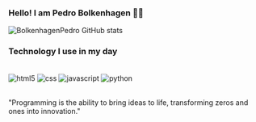
### Hello! I am Pedro Bolkenhagen 👋🏻

![BolkenhagenPedro GitHub stats](https://github-readme-stats.vercel.app/api?username=BolkenhagenPedro&show_icons=true&theme=onedark)

### Technology I use in my day

<div style="display> inline_block"><br/>
    <img align="center" alt="html5" src="https://img.shields.io/badge/HTML5-E34F26?style=for-the-badge&logo=html5&logoColor=white">
    <img align="center" alt="css" src="https://img.shields.io/badge/CSS3-1572B6?style=for-the-badge&logo=css3&logoColor=white">
    <img align="center" alt="javascript" src="https://img.shields.io/badge/JavaScript-F7DF1E?style=for-the-badge&logo=javascript&logoColor=black">
    <img align="center" alt="python" src="https://img.shields.io/badge/Python-14354C?style=for-the-badge&logo=python&logoColor=white">
</div><br/>

"Programming is the ability to bring ideas to life, transforming zeros and ones into innovation."
